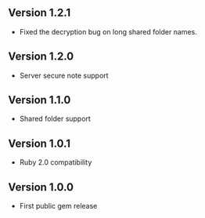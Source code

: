 Version 1.2.1
-------------

- Fixed the decryption bug on long shared folder names.

Version 1.2.0
-------------

- Server secure note support


Version 1.1.0
-------------

- Shared folder support


Version 1.0.1
-------------

- Ruby 2.0 compatibility


Version 1.0.0
-------------

- First public gem release
